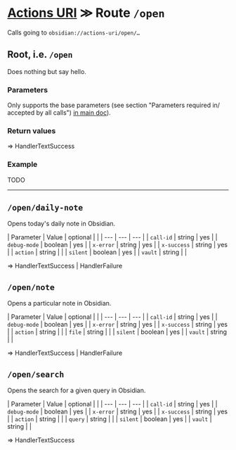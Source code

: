 # [Actions URI](index.md) ≫ Route `/open`
Calls going to `obsidian://actions-uri/open/…`


## Root, i.e. `/open`

Does nothing but say hello.

### Parameters
Only supports the base parameters (see section "Parameters required in/ accepted by all calls") [in main doc](index.md#parameters-required-in-accepted-by-all-calls)).

### Return values
=> HandlerTextSuccess

### Example
TODO

---

## `/open/daily-note`
Opens today's daily note in Obsidian.

| Parameter | Value | optional | |
| --- | --- | --- |
| `call-id` | string | yes |
| `debug-mode` | boolean | yes |
| `x-error` | string | yes |
| `x-success` | string | yes |
| `action` | string |  |
| `silent` | boolean | yes |
| `vault` | string |  |

=> HandlerTextSuccess | HandlerFailure


## `/open/note`
Opens a particular note in Obsidian.

| Parameter | Value | optional | |
| --- | --- | --- |
| `call-id` | string | yes |
| `debug-mode` | boolean | yes |
| `x-error` | string | yes |
| `x-success` | string | yes |
| `action` | string |  |
| `file` | string |  |
| `silent` | boolean | yes |
| `vault` | string |  |

=> HandlerTextSuccess | HandlerFailure


## `/open/search`
Opens the search for a given query in Obsidian.

| Parameter | Value | optional | |
| --- | --- | --- |
| `call-id` | string | yes |
| `debug-mode` | boolean | yes |
| `x-error` | string | yes |
| `x-success` | string | yes |
| `action` | string |  |
| `query` | string |  |
| `silent` | boolean | yes |
| `vault` | string |  |

=> HandlerTextSuccess

